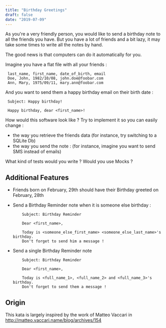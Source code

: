 ```yaml
---
title: "Birthday Greetings"
draft: false
date: "2019-07-09"
---
```


As you're a very friendly person, you would like to send a birthday note to all the friends you have. But you have a lot of friends and a bit lazy, it may take some times to write all the notes by hand.

The good news is that computers can do it automatically for you.

Imagine you have a flat file with all your friends :

     last_name, first_name, date_of_birth, email
     Doe, John, 1982/10/08, john.doe@foobar.com
     Ann, Mary, 1975/09/11, mary.ann@foobar.com

And you want to send them a happy birthday email on their birth date :

     Subject: Happy birthday!

     Happy birthday, dear <first_name>!

How would this software look like ? Try to implement it so you can easily change :

- the way you retrieve the friends data (for instance, try switching to a SQLite Db)
- the way you send the note : (for instance, imagine you want to send SMS instead of emails)

What kind of tests would you write ? Would you use Mocks ?

## Additional Features

- Friends born on February, 29th should have their Birthday greeted on February, 28th
- Send a Birthday Reminder note when it is someone else birthday :

          Subject: Birthday Reminder

          Dear <first_name>,

          Today is <someone_else_first_name> <someone_else_last_name>'s birthday.
          Don't forget to send him a message !

- Send a single Birthday Reminder note

          Subject: Birthday Reminder

          Dear <first_name>,

          Today is <full_name_1>, <full_name_2> and <full_name_3>'s birthday.
          Don't forget to send them a message !

## Origin

This kata is largely inspired by the work of Matteo Vaccari in http://matteo.vaccari.name/blog/archives/154
